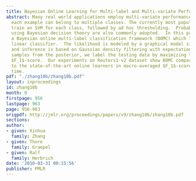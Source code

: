 ```yaml
---
title: Bayesian Online Learning for Multi-label and Multi-variate Performance Measures
abstract: Many real world applications employ multi-variate performance measures and
  each example can belong to multiple classes. The currently most popular approaches
  train an SVM for each class, followed by ad hoc thresholding.  Probabilistic models
  using Bayesian decision theory are also commonly adopted.  In this paper, we propose
  a Bayesian online multi-label classification framework (BOMC) which learns a probabilistic
  linear classifier.  The likelihood is modeled by a graphical model similar to TrueSkill^{TM},
  and inference is based on Gaussian density filtering with expectation propagation.  Using
  samples from the posterior, we label the testing data by maximizing the expected
  $F_1$-score.  Our experiments on Reuters1-v2 dataset show BOMC compares favorably
  to the state-of-the-art online learners in macro-averaged $F_1$-score and training
  time.
pdf: "./zhang10b/zhang10b.pdf"
layout: inproceedings
id: zhang10b
month: 0
firstpage: 956
lastpage: 963
page: 956-963
origpdf: http://jmlr.org/proceedings/papers/v9/zhang10b/zhang10b.pdf
sections: 
author:
- given: Xinhua
  family: Zhang
- given: Thore
  family: Graepel
- given: Ralf
  family: Herbrich
date: '2010-03-31 00:15:56'
publisher: PMLR
---
```


